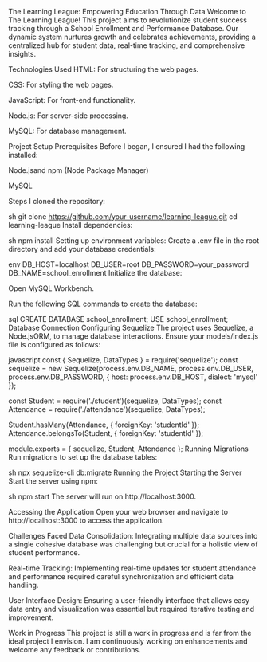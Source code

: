 The Learning League: Empowering Education Through Data
Welcome to The Learning League! This project aims to revolutionize student success tracking through a School Enrollment and Performance Database. Our dynamic system nurtures growth and celebrates achievements, providing a centralized hub for student data, real-time tracking, and comprehensive insights.


Technologies Used
HTML: For structuring the web pages.

CSS: For styling the web pages.

JavaScript: For front-end functionality.

Node.js: For server-side processing.

MySQL: For database management.

Project Setup
Prerequisites
Before I began, I ensured I had the following installed:

Node.jsand npm (Node Package Manager)

MySQL

Steps
I cloned the repository:

sh
git clone https://github.com/your-username/learning-league.git
cd learning-league
Install dependencies:

sh
npm install
Setting up environment variables: Create a .env file in the root directory and add your database credentials:

env
DB_HOST=localhost
DB_USER=root
DB_PASSWORD=your_password
DB_NAME=school_enrollment
Initialize the database:

Open MySQL Workbench.

Run the following SQL commands to create the database:

sql
CREATE DATABASE school_enrollment;
USE school_enrollment;
Database Connection
Configuring Sequelize
The project uses Sequelize, a Node.jsORM, to manage database interactions. Ensure your models/index.js file is configured as follows:

javascript
const { Sequelize, DataTypes } = require('sequelize');
const sequelize = new Sequelize(process.env.DB_NAME, process.env.DB_USER, process.env.DB_PASSWORD, {
    host: process.env.DB_HOST,
    dialect: 'mysql'
});

const Student = require('./student')(sequelize, DataTypes);
const Attendance = require('./attendance')(sequelize, DataTypes);

Student.hasMany(Attendance, { foreignKey: 'studentId' });
Attendance.belongsTo(Student, { foreignKey: 'studentId' });

module.exports = { sequelize, Student, Attendance };
Running Migrations
Run migrations to set up the database tables:

sh
npx sequelize-cli db:migrate
Running the Project
Starting the Server
Start the server using npm:

sh
npm start
The server will run on http://localhost:3000.

Accessing the Application
Open your web browser and navigate to http://localhost:3000 to access the application.

Challenges Faced
Data Consolidation: Integrating multiple data sources into a single cohesive database was challenging but crucial for a holistic view of student performance.

Real-time Tracking: Implementing real-time updates for student attendance and performance required careful synchronization and efficient data handling.

User Interface Design: Ensuring a user-friendly interface that allows easy data entry and visualization was essential but required iterative testing and improvement.

Work in Progress
This project is still a work in progress and is far from the ideal project I envision. I am continuously working on enhancements and welcome any feedback or contributions.
